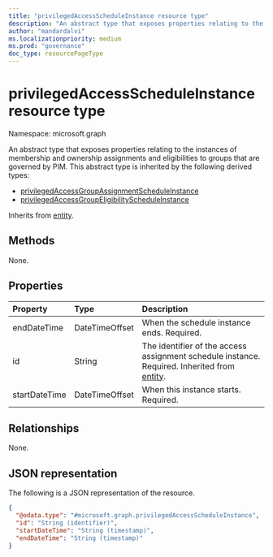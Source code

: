 ```yaml
---
title: "privilegedAccessScheduleInstance resource type"
description: "An abstract type that exposes properties relating to the instances of membership and ownership assignments and eligibilities to groups that are governed by PIM."
author: "mandardalvi"
ms.localizationpriority: medium
ms.prod: "governance"
doc_type: resourcePageType
---
```


# privilegedAccessScheduleInstance resource type

Namespace: microsoft.graph

An abstract type that exposes properties relating to the instances of membership and ownership assignments and eligibilities to groups that are governed by PIM. This abstract type is inherited by the following derived types:
+ [privilegedAccessGroupAssignmentScheduleInstance](privilegedaccessgroupassignmentscheduleinstance.md)
+ [privilegedAccessGroupEligibilityScheduleInstance](privilegedaccessgroupeligibilityscheduleinstance.md)


Inherits from [entity](../resources/entity.md).

## Methods
None.
<!-- |Method|Return type|Description|
|:---|:---|:---|
|[List privilegedAccessScheduleInstances](../api/privilegedaccessscheduleinstance-list.md)|[privilegedAccessScheduleInstance](../resources/privilegedaccessscheduleinstance.md) collection|Get a list of the [privilegedAccessScheduleInstance](../resources/privilegedaccessscheduleinstance.md) objects and their properties.|
|[Get privilegedAccessScheduleInstance](../api/privilegedaccessscheduleinstance-get.md)|[privilegedAccessScheduleInstance](../resources/privilegedaccessscheduleinstance.md)|Read the properties and relationships of a [privilegedAccessScheduleInstance](../resources/privilegedaccessscheduleinstance.md) object.|
|[Update privilegedAccessScheduleInstance](../api/privilegedaccessscheduleinstance-update.md)|[privilegedAccessScheduleInstance](../resources/privilegedaccessscheduleinstance.md)|Update the properties of a [privilegedAccessScheduleInstance](../resources/privilegedaccessscheduleinstance.md) object.|
|[Delete privilegedAccessScheduleInstance](../api/privilegedaccessscheduleinstance-delete.md)|None|Delete a [privilegedAccessScheduleInstance](../resources/privilegedaccessscheduleinstance.md) object.| -->

## Properties
|Property|Type|Description|
|:---|:---|:---|
|endDateTime|DateTimeOffset|When the schedule instance ends. Required.|
|id|String|The identifier of the access assignment schedule instance. Required. Inherited from [entity](../resources/entity.md).|
|startDateTime|DateTimeOffset|When this instance starts. Required.|

## Relationships
None.

## JSON representation
The following is a JSON representation of the resource.
<!-- {
  "blockType": "resource",
  "keyProperty": "id",
  "@odata.type": "microsoft.graph.privilegedAccessScheduleInstance",
  "baseType": "microsoft.graph.entity",
  "openType": false
}
-->
``` json
{
  "@odata.type": "#microsoft.graph.privilegedAccessScheduleInstance",
  "id": "String (identifier)",
  "startDateTime": "String (timestamp)",
  "endDateTime": "String (timestamp)"
}
```

